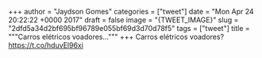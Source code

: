
+++
author = "Jaydson Gomes"
categories = ["tweet"]
date = "Mon Apr 24 20:22:22 +0000 2017"
draft = false
image = "{TWEET_IMAGE}"
slug = "2dfd5a34d2bf695bf96789e055bf69d3d70d78f5"
tags = ["tweet"]
title = """Carros elétricos voadores..."""
+++
Carros elétricos voadores? https://t.co/hduvEl96xi
